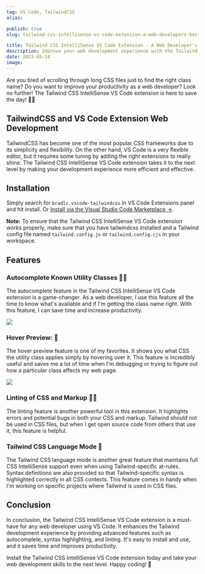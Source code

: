 ```yaml
---
tag: VS Code, TailwindCSS
alias:

publish: true
slug: tailwind-css-intellisense-vs-code-extension-a-web-developers-best-friend

title: Tailwind CSS IntelliSense VS Code Extension - A Web Developer's Best Friend
description: Improve your web development experience with the Tailwind CSS IntelliSense VS Code extension. This article highlights the key features of this tool, including autocomplete, linting, hover preview, and Tailwind CSS language mode.
date: 2023-05-14
image:
---
```




Are you tired of scrolling through long CSS files just to find the right class name? Do you want to improve your productivity as a web developer? Look no further! The Tailwind CSS IntelliSense VS Code extension is here to save the day! 🦸‍♂️

## TailwindCSS and VS Code Extension Web Development

TailwindCSS has become one of the most popular CSS frameworks due to its simplicity and flexibility. On the other hand, VS Code is a very flexible editor, but it requires some tuning by adding the right extensions to really shine. The Tailwind CSS IntelliSense VS Code extension takes it to the next level by making your development experience more efficient and effective.

## Installation
Simply search for `bradlc.vscode-tailwindcss` in VS Code Extensions panel and hit install. Or [Install via the Visual Studio Code Marketplace →](https://marketplace.visualstudio.com/items?itemName=bradlc.vscode-tailwindcss).

**Note:** To ensure that the Tailwind CSS IntelliSense VS Code extension works properly, make sure that you have tailwindcss installed and a Tailwind config file named `tailwind.config.js` or `tailwind.config.cjs` in your workspace.

## Features
### Autocomplete Known Utility Classes 🕵️‍♀️

The autocomplete feature in the Tailwind CSS IntelliSense VS Code extension is a game-changer. As a web developer, I use this feature all the time to know what's available and if I'm getting the class name right. With this feature, I can save time and increase productivity. 

![](/assets/20230514090041.png)

### Hover Preview: 👀

The hover preview feature is one of my favorites. It shows you what CSS the utility class applies simply by hovering over it. This feature is incredibly useful and saves me a lot of time when I'm debugging or trying to figure out how a particular class affects my web page.

![](/assets/20230514090205.png)

### Linting of CSS and Markup 👨‍💻

The linting feature is another powerful tool in this extension. It highlights errors and potential bugs in both your CSS and markup. Tailwind should not be used in CSS files, but when I get open source code from others that use it, this feature is helpful.

### Tailwind CSS Language Mode 📝

The Tailwind CSS language mode is another great feature that maintains full CSS IntelliSense support even when using Tailwind-specific at-rules. Syntax definitions are also provided so that Tailwind-specific syntax is highlighted correctly in all CSS contexts. This feature comes in handy when I'm working on specific projects where Tailwind is used in CSS files.

## Conclusion

In conclusion, the Tailwind CSS IntelliSense VS Code extension is a must-have for any web developer using VS Code. It enhances the Tailwind development experience by providing advanced features such as autocomplete, syntax highlighting, and linting. It's easy to install and use, and it saves time and improves productivity. 

Install the Tailwind CSS IntelliSense VS Code extension today and take your web development skills to the next level. Happy coding! 🚀